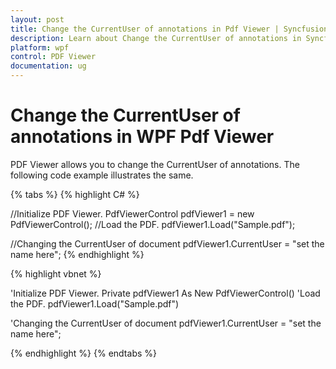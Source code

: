 ```yaml
---
layout: post
title: Change the CurrentUser of annotations in Pdf Viewer | Syncfusion
description: Learn about Change the CurrentUser of annotations in Syncfusion WPF Pdf Viewer control.
platform: wpf
control: PDF Viewer
documentation: ug
---
```


# Change the CurrentUser of annotations in WPF Pdf Viewer

PDF Viewer allows you to change the CurrentUser of annotations. The following code example illustrates the same.

{% tabs %}
{% highlight C# %}

//Initialize PDF Viewer.
PdfViewerControl pdfViewer1 = new PdfViewerControl();
//Load the PDF.
pdfViewer1.Load("Sample.pdf");

//Changing the CurrentUser of document
pdfViewer1.CurrentUser = "set the name here";
{% endhighlight %}



{% highlight vbnet %}

'Initialize PDF Viewer.
Private pdfViewer1 As New PdfViewerControl()
'Load the PDF.
pdfViewer1.Load("Sample.pdf")

'Changing the CurrentUser of document
pdfViewer1.CurrentUser = "set the name here";

{% endhighlight %}
{% endtabs %}

